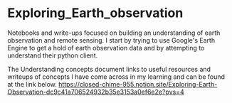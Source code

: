 # Exploring_Earth_observation

Notebooks and write-ups focused on building an understanding of earth observation and remote sensing. I start by trying to use Google's Earth Engine to get a hold of earth observation data and by attempting to understand their python client. 

The Understanding concepts document links to useful resources and writeups of concepts I have come across in my learning and can be found at the link below. 
https://closed-chime-955.notion.site/Exploring-Earth-Observation-dc9c41a706524932b35e3153a0ef6e2e?pvs=4